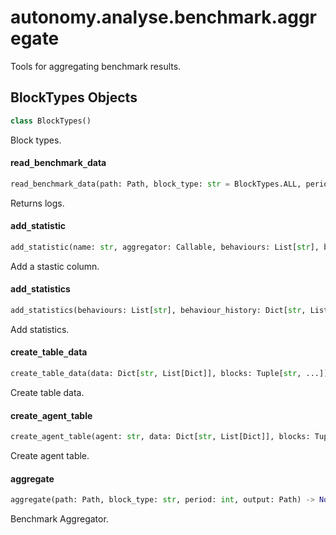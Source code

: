 <a name="autonomy.analyse.benchmark.aggregate"></a>
# autonomy.analyse.benchmark.aggregate

Tools for aggregating benchmark results.

<a name="autonomy.analyse.benchmark.aggregate.BlockTypes"></a>
## BlockTypes Objects

```python
class BlockTypes()
```

Block types.

<a name="autonomy.analyse.benchmark.aggregate.read_benchmark_data"></a>
#### read`_`benchmark`_`data

```python
read_benchmark_data(path: Path, block_type: str = BlockTypes.ALL, period: int = -1) -> Dict[str, Dict[str, List[Dict]]]
```

Returns logs.

<a name="autonomy.analyse.benchmark.aggregate.add_statistic"></a>
#### add`_`statistic

```python
add_statistic(name: str, aggregator: Callable, behaviours: List[str], behaviour_history: Dict[str, List[float]]) -> str
```

Add a stastic column.

<a name="autonomy.analyse.benchmark.aggregate.add_statistics"></a>
#### add`_`statistics

```python
add_statistics(behaviours: List[str], behaviour_history: Dict[str, List[float]]) -> str
```

Add statistics.

<a name="autonomy.analyse.benchmark.aggregate.create_table_data"></a>
#### create`_`table`_`data

```python
create_table_data(data: Dict[str, List[Dict]], blocks: Tuple[str, ...]) -> Tuple[List[str], List[str], Dict[str, Dict]]
```

Create table data.

<a name="autonomy.analyse.benchmark.aggregate.create_agent_table"></a>
#### create`_`agent`_`table

```python
create_agent_table(agent: str, data: Dict[str, List[Dict]], blocks: Tuple[str, ...]) -> str
```

Create agent table.

<a name="autonomy.analyse.benchmark.aggregate.aggregate"></a>
#### aggregate

```python
aggregate(path: Path, block_type: str, period: int, output: Path) -> None
```

Benchmark Aggregator.

